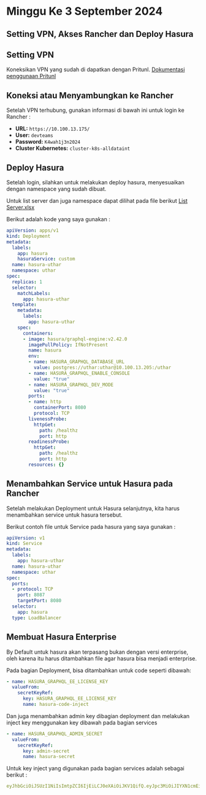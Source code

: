 # Minggu Ke 3 September 2024
## Setting VPN, Akses Rancher dan Deploy Hasura

## Setting VPN 
Koneksikan VPN yang sudah di dapatkan dengan Pritunl.
[Dokumentasi penggunaan Pritunl](https://docs.google.com/document/d/12waQ-Z15AeJ61NZ48Avke8BO27v_Oc5e/edit?usp=drive_link&ouid=106095707560747597119&rtpof=true&sd=true)

## Koneksi atau Menyambungkan ke Rancher
Setelah VPN terhubung, gunakan informasi di bawah ini untuk login ke Rancher :
- **URL:** `https://10.100.13.175/`
- **User:** `devteams`
- **Password:** `K4wah1j3n2024`
- **Cluster Kubernetes:** `cluster-k8s-alldataint`

## Deploy Hasura 
Setelah login, silahkan untuk melakukan deploy hasura, menyesuaikan dengan namespace yang sudah dibuat.

Untuk list server dan juga namespace dapat dilihat pada file berikut [List Server.xlsx](https://github.com/user-attachments/files/17197355/List.Server.xlsx)


Berikut adalah kode yang saya gunakan :

```yaml
apiVersion: apps/v1
kind: Deployment
metadata:
  labels:
    app: hasura
    hasuraService: custom
  name: hasura-uthar
  namespace: uthar
spec:
  replicas: 1
  selector:
    matchLabels:
      app: hasura-uthar
  template:
    metadata:
      labels:
        app: hasura-uthar
    spec:
      containers:
      - image: hasura/graphql-engine:v2.42.0
        imagePullPolicy: IfNotPresent
        name: hasura
        env:
        - name: HASURA_GRAPHQL_DATABASE_URL
          value: postgres://uthar:uthar@10.100.13.205:/uthar
        - name: HASURA_GRAPHQL_ENABLE_CONSOLE
          value: "true"
        - name: HASURA_GRAPHQL_DEV_MODE
          value: "true"
        ports:
        - name: http
          containerPort: 8080
          protocol: TCP
        livenessProbe:
          httpGet:
            path: /healthz
            port: http
        readinessProbe:
          httpGet:
            path: /healthz
            port: http
        resources: {}
```



## Menambahkan Service untuk Hasura pada Rancher
Setelah melakukan Deployment untuk Hasura selanjutnya, kita harus menambahkan service untuk hasura tersebut.

Berikut contoh file untuk Service pada hasura yang saya gunakan :

```yaml
apiVersion: v1
kind: Service
metadata:
  labels:
    app: hasura-uthar
  name: hasura-uthar
  namespace: uthar
spec:
  ports:
  - protocol: TCP
    port: 8087
    targetPort: 8080
  selector:
    app: hasura
  type: LoadBalancer
```


## Membuat Hasura Enterprise
By Default untuk hasura akan terpasang bukan dengan versi enterprise, oleh karena itu harus ditambahkan file agar hasura bisa menjadi enterprise.

Pada bagian Deployment, bisa ditambahkan untuk code seperti dibawah: 

```yaml
- name: HASURA_GRAPHQL_EE_LICENSE_KEY
  valueFrom:
    secretKeyRef:
      key: HASURA_GRAPHQL_EE_LICENSE_KEY
      name: hasura-code-inject
```


Dan juga menambahkan admin key dibagian deployment dan melakukan inject key menggunakan key dibawah pada bagian services

```yaml
- name: HASURA_GRAPHQL_ADMIN_SECRET
  valueFrom:
    secretKeyRef:
      key: admin-secret
      name: hasura-secret
```

Untuk key inject yang digunakan pada bagian services adalah sebagai berikut :

```yaml
eyJhbGciOiJSUzI1NiIsImtpZCI6IjEiLCJ0eXAiOiJKV1QifQ.eyJpc3MiOiJIYXN1cmEiLCJzdWIiOiJpbmRyYUBhbGxkYXRhaW50LmNvbSIsImV4cCI6MTc0MzQ2NTYwMCwiaWF0IjoxNzExOTk3Mzg5LCJqdGkiOiIwNjdmNzJlNC1hOGIwLTQwZWQtOTE3Zi1jYzQ2NzVhNWYwOGIiLCJsaWNlbnNlX2V4cF9hdCI6MTc0MzQ2NTYwMCwiZ3JhY2VfZXhwX2F0IjoxNzQzNDY1NjAwLCJsaWNlbnNlX3R5cGUiOiJ0cmlhbCJ9.JYICPbZKpFrcpjMhN_2I-SPDUPRI39riScUq1GfBWWOuTPrDyx-2nw18drTH-vgxjbekrFGDf0BqywZT66f2ucq3um57e_1BTDAgTQs6uZ-Z6cAjs0AQmd7iuCQzworealzuNuxreh1vR_QJljupZZmdpn4Gw6vmIhh6nYzTgC-QMsxlnBpxLXkBywWLKaMGIuKBIV0QDFIvc8NCjWeM5Aff8NB6cj4Q8uXEhq4mcBLblBihUuIaVXB8kTYQmHlQjx7jxzTLWa1tc1fsofKqZgvJlLHFgRi_ErHkM3KLsGE61Ntw9j8IaKhLOXengSuLn47DXjuXxmqmqIvRFpS_XPUG3pOQ-Cw86UrQ4KBGvt5EOlg842rfvVFjpT1uZ3njXzXn7CsY0AwT77LnWrCjeLyldtl-wPyDf1wChGDAHYscqgmeqx4FqbbrEjhdbBrRN84B9-cJ0eIHtiGp6_ayyl2aF3jQbVzwbd6FJci8Y9e1UH776mOoJqFfTLLx5fPu
```




